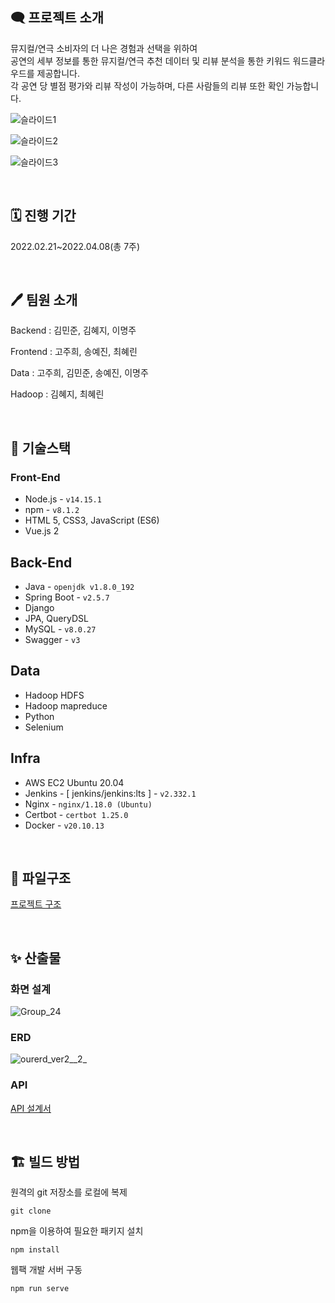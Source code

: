 ## 🗨️ 프로젝트 소개

뮤지컬/연극 소비자의 더 나은 경험과 선택을 위하여 <br>공연의 세부 정보를 통한 뮤지컬/연극 추천 데이터 및 리뷰 분석을 통한 키워드 워드클라우드를 제공합니다.<br>각 공연 당 별점 평가와 리뷰 작성이 가능하며, 다른 사람들의 리뷰 또한 확인 가능합니다.

![슬라이드1](https://user-images.githubusercontent.com/63090006/162746231-6d5f2ec1-a1ec-4c1f-9c8e-b94caa623c65.PNG)

![슬라이드2](https://user-images.githubusercontent.com/63090006/162746256-581f4f66-b5e9-4fe9-93b6-60c887fa9085.PNG)

![슬라이드3](https://user-images.githubusercontent.com/63090006/162746277-f9cd4052-448a-46cf-82f8-ed93c05bae71.PNG)

<br>

## 🗓️ 진행 기간

2022.02.21~2022.04.08(총 7주)

<br>

## 🖊️ 팀원 소개

Backend : 김민준, 김혜지, 이명주

Frontend : 고주희, 송예진, 최혜린

Data : 고주희, 김민준, 송예진, 이명주

Hadoop : 김혜지, 최혜린

<br>

## 🔨 기술스택

### Front-End

- Node.js - `v14.15.1`
- npm - `v8.1.2`
- HTML 5, CSS3, JavaScript (ES6)
- Vue.js 2

## Back-End

- Java - `openjdk v1.8.0_192`
- Spring Boot - `v2.5.7`
- Django
- JPA, QueryDSL
- MySQL - `v8.0.27`
- Swagger - `v3`

## Data

- Hadoop HDFS
- Hadoop mapreduce
- Python
- Selenium

## Infra

- AWS EC2 Ubuntu 20.04
- Jenkins - [ jenkins/jenkins:lts ] - `v2.332.1`
- Nginx - `nginx/1.18.0 (Ubuntu)`
- Certbot - `certbot 1.25.0`
- Docker - `v20.10.13`

<br>

## 🔨 파일구조

[프로젝트 구조](https://broadleaf-crabapple-56b.notion.site/dfae4f46a3ee40eba813d49425fa9f8e)

<br>

## ✨ 산출물

### 화면 설계

![Group_24](https://user-images.githubusercontent.com/63090006/162746596-b4feff01-8d99-4750-863a-1f8eae9d7230.png)

### ERD

![ourerd_ver2__2_](https://user-images.githubusercontent.com/63090006/162746722-ef3e6007-202d-43e9-8e34-1f46949b722b.png)

### API

[API 설계서](https://broadleaf-crabapple-56b.notion.site/API-9a5a758b6b074989ab66d53ca90184f6)

<br>


## 🏗️ 빌드 방법

원격의 git 저장소를 로컬에 복제

```shell
git clone
```

npm을 이용하여 필요한 패키지 설치

```shell
npm install
```

웹팩 개발 서버 구동
```shell
npm run serve
```
